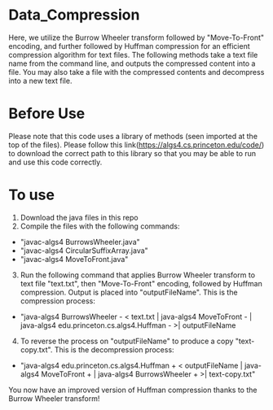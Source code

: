 # Data_Compression
Here, we utilize the Burrow Wheeler transform followed by "Move-To-Front" encoding, and further followed by Huffman compression for an efficient 
compression algorithm for text files. The following methods take a text file name from the command line, and outputs the compressed content into a file. You may also take a file with the compressed contents and decompress into a new text file.  


# Before Use
Please note that this code uses a library of methods (seen imported at the top of the files). 
Please follow this link(https://algs4.cs.princeton.edu/code/) to download the correct path to this library so that you may be able to run and use this code correctly. 


# To use
1. Download the java files in this repo
2. Compile the files with the following commands:
  - "javac-algs4 BurrowsWheeler.java"
  - "javac-algs4 CircularSuffixArray.java"
  - "javac-algs4 MoveToFront.java"
3. Run the following command that applies Burrow Wheeler transform to text file "text.txt", then "Move-To-Front" encoding, followed by Huffman compression. Output is placed into "outputFileName". This is the compression process: 
  - "java-algs4 BurrowsWheeler - < text.txt | java-algs4 MoveToFront - | java-algs4 edu.princeton.cs.algs4.Huffman - >| outputFileName
4. To reverse the process on "outputFileName" to produce a copy "text-copy.txt". This is the decompression process:
  - "java-algs4 edu.princeton.cs.algs4.Huffman + < outputFileName | java-algs4 MoveToFront + | java-algs4 BurrowsWheeler + >| text-copy.txt"


You now have an improved version of Huffman compression thanks to the Burrow Wheeler transform!
